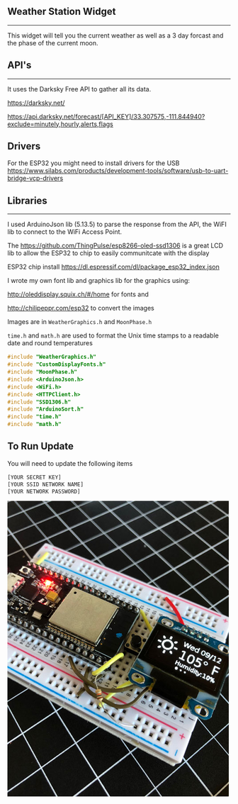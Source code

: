 ## Weather Station Widget
---
This widget will tell you the current weather as well as a 3 day forcast and the phase of the current moon.

## API's
---
It uses the Darksky Free API to gather all its data.

https://darksky.net/

https://api.darksky.net/forecast/[API_KEY]/33.307575,-111.844940?exclude=minutely,hourly,alerts,flags

## Drivers
For the ESP32 you might need to install drivers for the USB
https://www.silabs.com/products/development-tools/software/usb-to-uart-bridge-vcp-drivers

## Libraries
---
I used ArduinoJson lib (5.13.5) to parse the response from the API, the WiFI lib to connect to the WiFi Access Point. 

The https://github.com/ThingPulse/esp8266-oled-ssd1306 is a great LCD lib to allow the ESP32 to chip to easily communitcate with the display

ESP32 chip install
https://dl.espressif.com/dl/package_esp32_index.json

I wrote my own font lib and graphics lib for the graphics using:

http://oleddisplay.squix.ch/#/home for fonts and

http://chilipeppr.com/esp32 to convert the images

Images are in `WeatherGraphics.h` and `MoonPhase.h`

``time.h`` and ``math.h`` are used to format the Unix time stamps to a readable date and round temperatures

```c
#include "WeatherGraphics.h"
#include "CustomDisplayFonts.h"
#include "MoonPhase.h"
#include <ArduinoJson.h>
#include <WiFi.h>
#include <HTTPClient.h>
#include "SSD1306.h"
#include "ArduinoSort.h"
#include "time.h"
#include "math.h"
```

## To Run Update
You will need to update the following items
```
[YOUR SECRET KEY]
[YOUR SSID NETWORK NAME]
[YOUR NETWORK PASSWORD]
```

![Weather Widget](weatherWidget.jpg)

